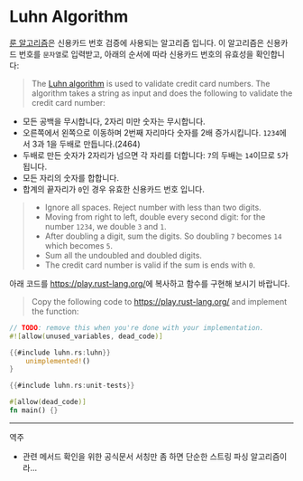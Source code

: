 # Luhn Algorithm
[룬 알고리즘](https://ko.wikipedia.org/wiki/%EB%A3%AC_%EC%95%8C%EA%B3%A0%EB%A6%AC%EC%A6%98)은 신용카드 번호 검증에 사용되는 알고리즘 입니다. 
이 알고리즘은 신용카드 번호를 `문자열`로 입력받고, 아래의 순서에 따라 신용카드 번호의 유효성을 확인합니다:
> The [Luhn algorithm](https://en.wikipedia.org/wiki/Luhn_algorithm) is used to
> validate credit card numbers. The algorithm takes a string as input and does the
> following to validate the credit card number:

* 모든 공백을 무시합니다, 2자리 미만 숫자는 무시합니다.
* 오른쪽에서 왼쪽으로 이동하며 2번째 자리마다 숫자를 2배 증가시킵니다. `1234`에서 3과 1을 두배로 만듭니다.(2464)
* 두배로 만든 숫자가 2자리가 넘으면 각 자리를 더합니다: `7`의 두배는 `14`이므로 `5`가 됩니다.
* 모든 자리의 숫자를 합합니다.
* 합계의 끝자리가 `0`인 경우 유효한 신용카드 번호 입니다.
> * Ignore all spaces. Reject number with less than two digits.
> * Moving from right to left, double every second digit: for the number `1234`,
>   we double `3` and `1`.
> * After doubling a digit, sum the digits. So doubling `7` becomes `14` which
>   becomes `5`.
> * Sum all the undoubled and doubled digits.
> * The credit card number is valid if the sum is ends with `0`.

아래 코드를 <https://play.rust-lang.org/>에 복사하고 함수를 구현해 보시기 바랍니다.
> Copy the following code to <https://play.rust-lang.org/> and implement the
function:


```rust
// TODO: remove this when you're done with your implementation.
#![allow(unused_variables, dead_code)]

{{#include luhn.rs:luhn}}
    unimplemented!()
}

{{#include luhn.rs:unit-tests}}

#[allow(dead_code)]
fn main() {}
```

---
역주

- 관련 메서드 확인을 위한 공식문서 서칭만 좀 하면 단순한 스트링 파싱 알고리즘이라...